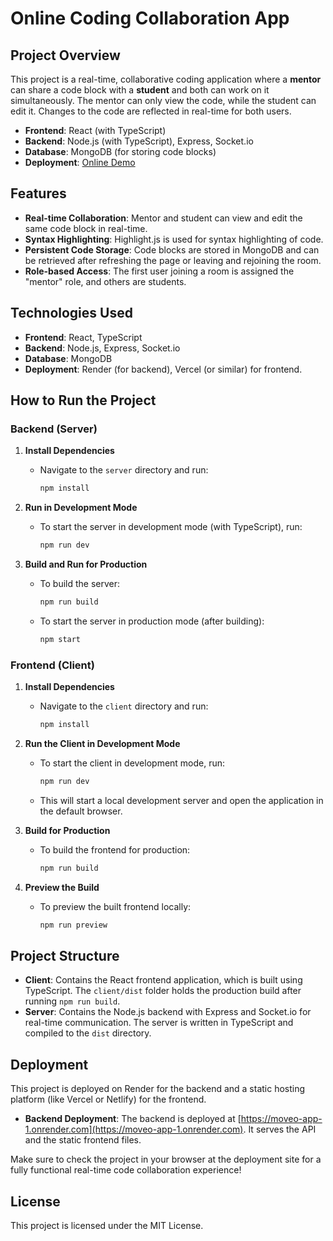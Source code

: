 # Online Coding Collaboration App

## Project Overview

This project is a real-time, collaborative coding application where a **mentor** can share a code block with a **student** and both can work on it simultaneously. The mentor can only view the code, while the student can edit it. Changes to the code are reflected in real-time for both users.

- **Frontend**: React (with TypeScript)
- **Backend**: Node.js (with TypeScript), Express, Socket.io
- **Database**: MongoDB (for storing code blocks)
- **Deployment**: [Online Demo](https://moveo-app-1.onrender.com)

## Features

- **Real-time Collaboration**: Mentor and student can view and edit the same code block in real-time.
- **Syntax Highlighting**: Highlight.js is used for syntax highlighting of code.
- **Persistent Code Storage**: Code blocks are stored in MongoDB and can be retrieved after refreshing the page or leaving and rejoining the room.
- **Role-based Access**: The first user joining a room is assigned the "mentor" role, and others are students.

## Technologies Used

- **Frontend**: React, TypeScript
- **Backend**: Node.js, Express, Socket.io
- **Database**: MongoDB
- **Deployment**: Render (for backend), Vercel (or similar) for frontend.

## How to Run the Project

### Backend (Server)

1. **Install Dependencies**
   - Navigate to the `server` directory and run:
     ```bash
     npm install
     ```

2. **Run in Development Mode**
   - To start the server in development mode (with TypeScript), run:
     ```bash
     npm run dev
     ```

3. **Build and Run for Production**
   - To build the server:
     ```bash
     npm run build
     ```
   - To start the server in production mode (after building):
     ```bash
     npm start
     ```

### Frontend (Client)

1. **Install Dependencies**
   - Navigate to the `client` directory and run:
     ```bash
     npm install
     ```

2. **Run the Client in Development Mode**
   - To start the client in development mode, run:
     ```bash
     npm run dev
     ```
   - This will start a local development server and open the application in the default browser.

3. **Build for Production**
   - To build the frontend for production:
     ```bash
     npm run build
     ```

4. **Preview the Build**
   - To preview the built frontend locally:
     ```bash
     npm run preview
     ```

## Project Structure

- **Client**: Contains the React frontend application, which is built using TypeScript. The `client/dist` folder holds the production build after running `npm run build`.
- **Server**: Contains the Node.js backend with Express and Socket.io for real-time communication. The server is written in TypeScript and compiled to the `dist` directory.

## Deployment

This project is deployed on Render for the backend and a static hosting platform (like Vercel or Netlify) for the frontend.

- **Backend Deployment**: The backend is deployed at [https://moveo-app-1.onrender.com](https://moveo-app-1.onrender.com). It serves the API and the static frontend files.
  
Make sure to check the project in your browser at the deployment site for a fully functional real-time code collaboration experience!

## License

This project is licensed under the MIT License.
